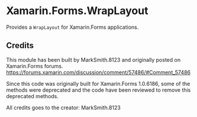 # Xamarin.Forms.WrapLayout

Provides a `WrapLayout` for Xamarin.Forms applications.


## Credits

This module has been built by MarkSmith.8123 and originally posted on Xamarin.Forms forums.
https://forums.xamarin.com/discussion/comment/57486/#Comment_57486

Since this code was originally built for Xamarin.Forms 1.0.6186, some of the methods were deprecated and the code have been reviewed to remove this deprecated methods.

All credits goes to the creator: MarkSmith.8123
